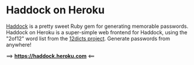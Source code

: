 Haddock on Heroku
=================

[Haddock](https://github.com/stephencelis/haddock) is a pretty sweet Ruby gem for generating memorable passwords. Haddock on Heroku is a super-simple web frontend for Haddock, using the "2of12" word list from the [12dicts project](http://www.wyrdplay.org/12dicts.html). Generate passwords from anywhere!

==> **<https://haddock.heroku.com>** <==
